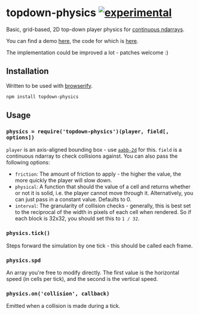 # topdown-physics [![experimental](https://rawgithub.com/hughsk/stability-badges/master/dist/experimental.svg)](http://github.com/hughsk/stability-badges) #

Basic, grid-based, 2D top-down player physics for
[continuous ndarrays](http://github.com/hughsk/ndarray-continuous).

You can find a demo [here](http://hughsk.github.io/topdown-physics),
the code for which is
[here](https://github.com/hughsk/topdown-physics/blob/master/demo.js).

The implementation could be improved a lot - patches welcome :)

## Installation ##

Written to be used with [browserify](http://browserify.org/).

``` bash
npm install topdown-physics
```

## Usage ##

### `physics = require('topdown-physics')(player, field[, options])` ###

`player` is an axis-aligned bounding box - use
[`aabb-2d`](http://npmjs.org/package/aabb-2d) for this. `field` is a
continuous ndarray to check collisions against. You can also pass the
following options:

* `friction`: The amount of friction to apply - the higher the value, the
  more quickly the player will slow down.
* `physical`: A function that should the value of a cell and returns whether
  or not it is solid, i.e. the player cannot move through it. Alternatively,
  you can just pass in a constant value. Defaults to 0.
* `interval`: The granularity of collision checks - generally, this is best
  set to the reciprocal of the width in pixels of each cell when rendered.
  So if each block is 32x32, you should set this to `1 / 32`.

### `physics.tick()` ###

Steps forward the simulation by one tick - this should be called each frame.

### `physics.spd` ###

An array you're free to modify directly. The first value is the horizontal
speed (in cells per tick), and the second is the vertical speed.

### `physics.on('collision', callback)` ###

Emitted when a collision is made during a tick.
